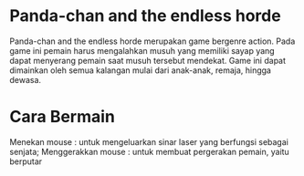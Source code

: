 # Panda-chan and the endless horde

Panda-chan and the endless horde merupakan game bergenre action. Pada game ini pemain harus mengalahkan musuh yang memiliki 
sayap yang dapat menyerang pemain saat musuh tersebut mendekat. Game ini 
dapat dimainkan oleh semua kalangan mulai dari anak-anak, remaja, hingga 
dewasa.

# Cara Bermain
Menekan mouse : untuk mengeluarkan sinar laser yang berfungsi sebagai senjata;
Menggerakkan mouse : untuk membuat pergerakan pemain, yaitu berputar
